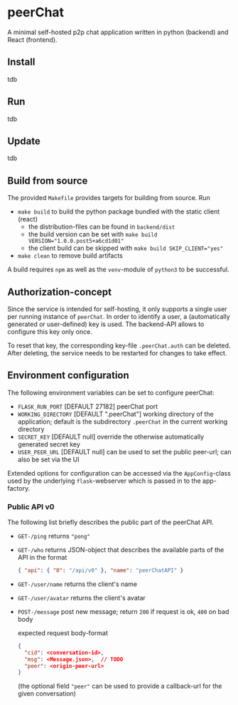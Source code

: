 # peerChat

A minimal self-hosted p2p chat application written in python (backend) and React (frontend).

## Install
tdb

## Run
tdb

## Update
tdb

## Build from source
The provided `Makefile` provides targets for building from source.
Run
* `make build` to build the python package bundled with the static client (react)
  * the distribution-files can be found in `backend/dist`
  * the build version can be set with `make build VERSION="1.0.0.post5+a6cd1d01"`
  * the client build can be skipped with `make build SKIP_CLIENT="yes"`
* `make clean` to remove build artifacts

A build requires `npm` as well as the `venv`-module of `python3` to be successful.

## Authorization-concept

Since the service is intended for self-hosting, it only supports a single user per running instance of `peerChat`.
In order to identify a user, a (automatically generated or user-defined) key is used.
The backend-API allows to configure this key only once.

To reset that key, the corresponding key-file `.peerChat.auth` can be deleted.
After deleting, the service needs to be restarted for changes to take effect.

## Environment configuration
The following environment variables can be set to configure peerChat:

- `FLASK_RUN_PORT` [DEFAULT 27182] peerChat port
- `WORKING_DIRECTORY` [DEFAULT ".peerChat"] working directory of the application; default is the subdirectory `.peerChat` in the current working directory
- `SECRET_KEY` [DEFAULT null] override the otherwise automatically generated secret key
- `USER_PEER_URL` [DEFAULT null] can be used to set the public peer-url; can also be set via the UI

Extended options for configuration can be accessed via the `AppConfig`-class used by the underlying `flask`-webserver which is passed in to the app-factory.

### Public API v0
The following list briefly describes the public part of the peerChat API.

- `GET-/ping` returns `"pong"`
- `GET-/who` returns JSON-object that describes the available parts of the API in the format
  ```json
  { "api": { "0": "/api/v0" }, "name": "peerChatAPI" }
  ```
- `GET-/user/name` returns the client's name
- `GET-/user/avatar` returns the client's avatar
- `POST-/message` post new message; return `200` if request is ok, `400` on bad body

  expected request body-format
  ```json
  {
    "cid": <conversation-id>,
    "msg": <Message.json>,  // TODO
    "peer": <origin-peer-url>
  }
  ```
  (the optional field `"peer"` can be used to provide a callback-url for the given conversation)
